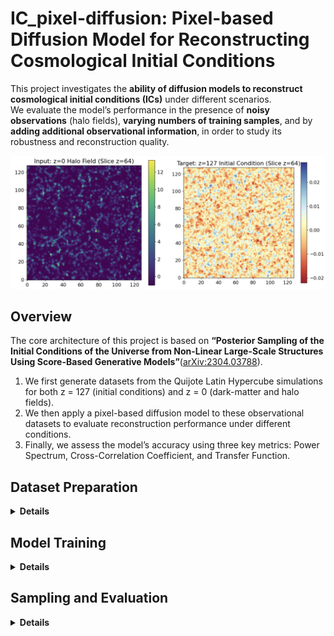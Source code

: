 # IC_pixel-diffusion: Pixel-based Diffusion Model for Reconstructing Cosmological Initial Conditions

This project investigates the **ability of diffusion models to reconstruct cosmological initial conditions (ICs)** under different scenarios.  
We evaluate the model’s performance in the presence of **noisy observations** (halo fields), **varying numbers of training samples**, and by **adding additional observational information**, in order to study its robustness and reconstruction quality.


<p align="center">
  <img src="plots/input-target.png"
       alt="Evaluation metrics"
       width="580">
</p>

## Overview

The core architecture of this project is based on **“Posterior Sampling of the Initial Conditions of the Universe from Non-Linear Large-Scale Structures Using Score-Based Generative Models”**([arXiv:2304.03788](https://arxiv.org/abs/2304.03788)).
1. We first generate datasets from the Quijote Latin Hypercube simulations for both z = 127 (initial conditions) and z = 0 (dark-matter and halo fields).  
2. We then apply a pixel-based diffusion model to these observational datasets to evaluate reconstruction performance under different conditions. 
3. Finally, we assess the model’s accuracy using three key metrics: Power Spectrum, Cross-Correlation Coefficient, and Transfer Function.


##  Dataset Preparation
<details>
<summary><b> Details</b></summary>

The dataset used for this project is based on the **Quijote simulation suite**, which provides
large-scale N-body simulations of the Universe. These simulations are used here to generate both
the **initial condition density fields (z = 127)** and the **halo density fields (z = 0)**.

The **initial condition (z = 127)** density fields are generated using the **Latin Hypercube simulation snapshots**
from Quijote. The corresponding generation script is provided here:
[Initial Condition Generation Code](https://github.com/UVA-MLSys/IC_pixel-diffusion/blob/main/Dataset/generate_train_z127_density.py).

The **halo density fields (z = 0)** are constructed from the **halo catalogs** produced by the
**Friends-of-Friends (FoF)** algorithm applied to the Quijote N-body simulations.
The processing script used for this step is provided here:
[Halo Field Generation Code](https://github.com/UVA-MLSys/IC_pixel-diffusion/blob/main/Dataset/generate_halo_redshift_mass.py).

After generating the individual samples for both redshifts (z = 127 and z = 0),
the **stacking script** in the `dataset/` folder is used to combine all simulation IDs
into two single large `.npy` arrays for training.


For demonstration purposes, two small **stacked dataset samples** are included in the `Dataset/` folder:

- `quijote128_halo_train_3.npy` — stacked sample of the **z = 0** halo density fields (3 simulations)  
- `quijote128_z127_train_3.npy` — stacked sample of the **z = 127** initial condition fields (3 simulations)

These example files allow users to verify the dataset format and test the training and sampling scripts without downloading the full dataset.

The **complete dataset** (2000 generated samples for each redshift) is available for download from Google Drive:

- [Full z = 0 dataset (Train_z0_2000.npy)](https://drive.google.com/drive/folders/1q6G-_9AL3xSll_kI4hf-qtSbotvebPuy?usp=drive_link)  
- [Full z = 127 dataset (Train_z127_2000.npy)](https://drive.google.com/drive/folders/1BO2AznTSw_31z-AjEa_gmPvNS8frHMcL?usp=drive_link)
</details>

## Model Training
<details>
<summary><b> Details </b></summary>

The stacked datasets of both redshifts (**z = 0** halo fields and **z = 127** initial condition fields)
are fed into the conditional diffusion model to begin training.  
A total of **1900 samples** are used for training for each redshift. 
The corresponding training script is provided here: [train code](https://github.com/UVA-MLSys/IC_pixel-diffusion/blob/main/train.py)
Training is performed on **4 NVIDIA A100 GPUs** available on the **UVA Rivanna** supercomputing cluster,
using a **batch size of 4 per GPU** (effective total batch size of 16) for **400 epochs**.  
The complete training process takes approximately **17 hours**.

All key hyperparameters, such as the number of epochs, batch size, learning rate, and model configuration,
can be modified in the corresponding [config file](https://github.com/UVA-MLSys/IC_pixel-diffusion/blob/main/config.json) to suit different datasets or experiments.

</details>

## Sampling and Evaluation
<details> 
<summary><b> Details</b></summary>

After training, the model enters the **sampling phase**, where it generates reconstructed
initial conditions from unseen test data. During sampling, the model receives the **observed z = 0 halo field**
as input and progressively denoises it to reconstruct the corresponding **z = 127 initial condition field**.

The sampling process is handled by the following script:
[`sample.py`](https://github.com/UVA-MLSys/IC_pixel-diffusion/blob/main/sample.py)

The **number of generated samples** can be adjusted as a hyperparameter in the configuration file, allowing flexibility in testing on different dataset sizes.

Once the samples are generated, they are combined into a single file using the stacking script:
[`combine_samples.py`](https://github.com/UVA-MLSys/IC_pixel-diffusion/blob/main/Combine_sample.py)

This combined sample file is then used to evaluate the model’s reconstruction performance.
The evaluation is performed using:
[`result.py`](https://github.com/UVA-MLSys/IC_pixel-diffusion/blob/main/results.py)

The evaluation script computes three key metrics to assess reconstruction quality:
- **Power Spectrum** — measures the statistical similarity of large-scale modes.  
- **Cross-Correlation Coefficient** — quantifies the correlation between predicted and true fields.  
- **Transfer Function** — evaluates the scale-dependent amplitude accuracy.


The figure below shows the evaluation results for the model trained on **1900 samples** and
**conditioned on the halo density field**.  
It presents the three key metrics—**Power Spectrum**, **Cross-Correlation**, and
**Transfer Function**—used to assess the reconstruction performance of the model.

<p align="center">
  <img src="plots/eval_plot.png"
       alt="Evaluation metrics"
       width="380">
</p>


</details>

